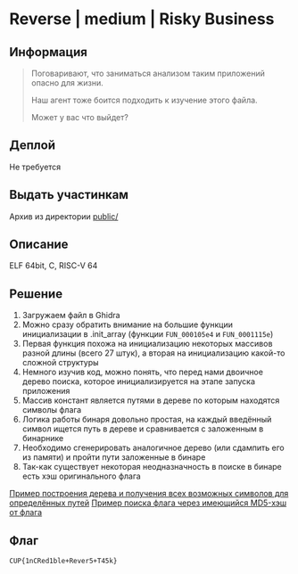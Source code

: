 # Reverse | medium | Risky Business

## Информация

> Поговаривают, что заниматься анализом таким приложений опасно для жизни.
>
> Наш агент тоже боится подходить к изучение этого файла.
>
> Может у вас что выйдет?
> 

## Деплой

Не требуется

## Выдать участинкам

Архив из директории [public/](public/)

## Описание

ELF 64bit, C, RISC-V 64


## Решение

1. Загружаем файл в Ghidra 
2. Можно сразу обратить внимание на большие функции инициализации в .init_array (функции `FUN_000105e4` и `FUN_0001115e`)
3. Первая функция похожа на инициализацию некоторых массивов разной длины (всего 27 штук), а вторая на инициализацию какой-то сложной структуры
4. Немного изучив код, можно понять, что перед нами двоичное дерево поиска, которое инициализируется на этапе запуска приложения
5. Массив констант является путями в дереве по которым находятся символы флага
6. Логика работы бинаря довольно простая, на каждый введённый символ ищется путь в дереве и сравнивается с заложенным в бинарнике
7. Необходимо сгенерировать аналогичное дерево (или сдампить его из памяти) и пройти пути заложенные в бинаре
8. Так-как существует некоторая неодназначность в поиске в бинаре есть хэш оригинального флага

[Пример построения дерева и получения всех возможных символов для определённых путей](solution/main.c)
[Пример поиска флага через имеющийся MD5-хэш от флага](solution/helper.py)


## Флаг

`CUP{1nCRed1ble+Rever5+T45k}`